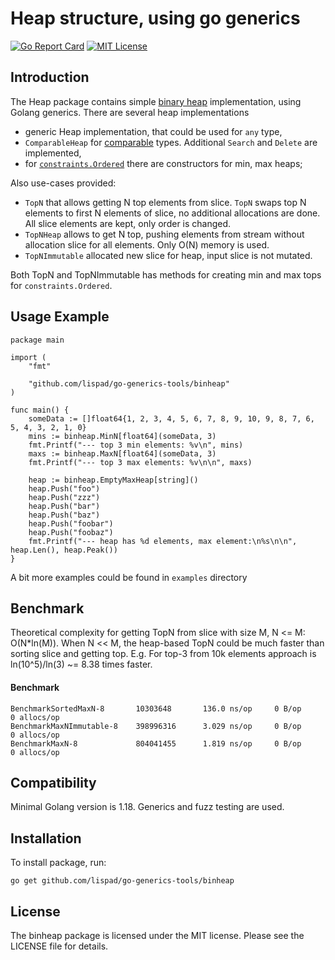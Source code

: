 # Heap structure, using go generics
[![Go Report Card](https://goreportcard.com/badge/github.com/lispad/go-generics-tools)](https://goreportcard.com/report/github.com/lispad/go-generics-tools) 
[![MIT License](https://img.shields.io/badge/License-MIT-blue.svg)](LICENSE)

Introduction
------------

The Heap package contains simple [binary heap](https://en.wikipedia.org/wiki/Binary_heap) implementation, using Golang
generics. There are several heap implementations

- generic Heap implementation, that could be used for `any` type,
- `ComparableHeap` for [comparable](https://go.dev/ref/spec#Comparison_operators) types. Additional `Search`
  and `Delete` are implemented,
- for [`constraints.Ordered`](https://pkg.go.dev/golang.org/x/exp/constraints#Ordered) there are
  constructors for min, max heaps;

Also use-cases provided:

- `TopN` that allows getting N top elements from slice.
  `TopN` swaps top N elements to first N elements of slice, no additional allocations are done. All slice elements are
  kept, only order is changed.
- `TopNHeap` allows to get N top, pushing elements from stream without allocation slice for all elements. Only O(N)
  memory is used.
- `TopNImmutable` allocated new slice for heap, input slice is not mutated.

Both TopN and TopNImmutable has methods for creating min and max tops for `constraints.Ordered`.

Usage Example
-----------------

    package main
    
    import (
        "fmt"

        "github.com/lispad/go-generics-tools/binheap"
    )
    
    func main() {
        someData := []float64{1, 2, 3, 4, 5, 6, 7, 8, 9, 10, 9, 8, 7, 6, 5, 4, 3, 2, 1, 0}
        mins := binheap.MinN[float64](someData, 3)
        fmt.Printf("--- top 3 min elements: %v\n", mins)
        maxs := binheap.MaxN[float64](someData, 3)
        fmt.Printf("--- top 3 max elements: %v\n\n", maxs)
  
        heap := binheap.EmptyMaxHeap[string]()
        heap.Push("foo")
        heap.Push("zzz")
        heap.Push("bar")
        heap.Push("baz")
        heap.Push("foobar")
        heap.Push("foobaz")
        fmt.Printf("--- heap has %d elements, max element:\n%s\n\n", heap.Len(), heap.Peak())
    }

A bit more examples could be found in `examples` directory

Benchmark
-----------------
Theoretical complexity for getting TopN from slice with size M, N <= M: O(N*ln(M)). When N << M, the heap-based TopN
could be much faster than sorting slice and getting top. E.g. For top-3 from 10k elements approach is ln(10^5)/ln(3) ~=
8.38 times faster.

#### Benchmark

    BenchmarkSortedMaxN-8      	10303648	   136.0 ns/op	   0 B/op	   0 allocs/op
    BenchmarkMaxNImmutable-8   	398996316	   3.029 ns/op	   0 B/op	   0 allocs/op
    BenchmarkMaxN-8            	804041455	   1.819 ns/op	   0 B/op	   0 allocs/op

Compatibility
-------------
Minimal Golang version is 1.18. Generics and fuzz testing are used.

Installation
----------------------

To install package, run:

    go get github.com/lispad/go-generics-tools/binheap

License
-------

The binheap package is licensed under the MIT license. Please see the LICENSE file for details.